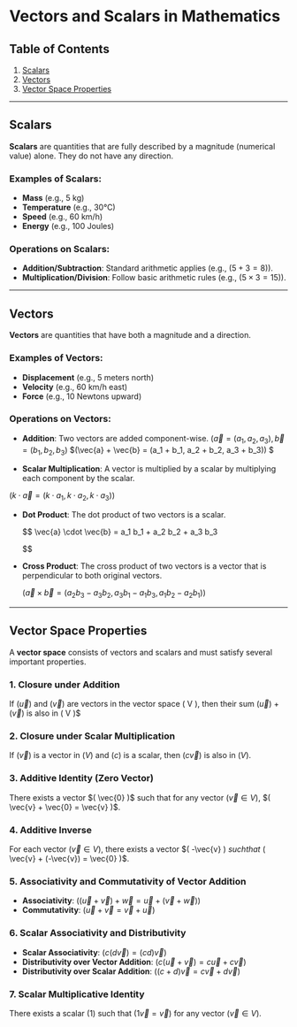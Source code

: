 # Vectors and Scalars in Mathematics

## Table of Contents
1. [Scalars](#scalars)
2. [Vectors](#vectors)
3. [Vector Space Properties](#vector-space-properties)

---

## Scalars

**Scalars** are quantities that are fully described by a magnitude (numerical value) alone. They do not have any direction.

### Examples of Scalars:
- **Mass** (e.g., 5 kg)
- **Temperature** (e.g., 30°C)
- **Speed** (e.g., 60 km/h)
- **Energy** (e.g., 100 Joules)

### Operations on Scalars:
- **Addition/Subtraction**: Standard arithmetic applies (e.g., $(5 + 3 = 8)$).
- **Multiplication/Division**: Follow basic arithmetic rules (e.g., $(5 \times 3 = 15)$).

---

## Vectors

**Vectors** are quantities that have both a magnitude and a direction.

### Examples of Vectors:
- **Displacement** (e.g., 5 meters north)
- **Velocity** (e.g., 60 km/h east)
- **Force** (e.g., 10 Newtons upward)

### Operations on Vectors:
- **Addition**: Two vectors are added component-wise.
$(\vec{a} = (a_1, a_2, a_3),\vec{b} = (b_1, b_2, b_3)$
$(\vec{a} + \vec{b} = (a_1 + b_1, a_2 + b_2, a_3 + b_3))
$

- **Scalar Multiplication**: A vector is multiplied by a scalar by multiplying each component by the scalar.

$(k \cdot \vec{a} = (k \cdot a_1, k \cdot a_2, k \cdot a_3))$
 
- **Dot Product**: The dot product of two vectors is a scalar.
 
  $$
  \vec{a} \cdot \vec{b} = a_1 b_1 + a_2 b_2 + a_3 b_3
  
  $$

- **Cross Product**: The cross product of two vectors is a vector that is perpendicular to both original vectors.

  $(\vec{a} \times \vec{b} = (a_2 b_3 - a_3 b_2, a_3 b_1 - a_1 b_3, a_1 b_2 - a_2 b_1))$

---

## Vector Space Properties

A **vector space** consists of vectors and scalars and must satisfy several important properties.

### 1. Closure under Addition
If $(\vec{u})$ and $( \vec{v} )$ are vectors in the vector space \( V \), then their sum $( \vec{u})$ + $( \vec{v} )$ is also in \( V \)$

### 2. Closure under Scalar Multiplication
If $( \vec{v} )$ is a vector in $( V )$ and $( c )$ is a scalar, then $( c\vec{v} )$ is also in $( V )$.

### 3. Additive Identity (Zero Vector)
There exists a vector $( \vec{0} )$ such that for any vector $( \vec{v} \in V )$, $( \vec{v} + \vec{0} = \vec{v} )$.

### 4. Additive Inverse
For each vector $( \vec{v} \in V )$, there exists a vector $( -\vec{v} ) $such that$ ( \vec{v} + (-\vec{v}) = \vec{0} )$.

### 5. Associativity and Commutativity of Vector Addition
- **Associativity**: $( (\vec{u} + \vec{v}) + \vec{w} = \vec{u} + (\vec{v} + \vec{w}) )$
- **Commutativity**: $( \vec{u} + \vec{v} = \vec{v} + \vec{u} )$

### 6. Scalar Associativity and Distributivity
- **Scalar Associativity**: $( c(d\vec{v}) = (cd)\vec{v} )$
- **Distributivity over Vector Addition**: $( c(\vec{u} + \vec{v}) = c\vec{u} + c\vec{v} )$
- **Distributivity over Scalar Addition**: $( (c + d)\vec{v} = c\vec{v} + d\vec{v} )$

### 7. Scalar Multiplicative Identity
There exists a scalar $( 1 )$ such that $( 1\vec{v} = \vec{v} )$ for any vector $( \vec{v} \in V )$.